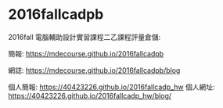 # 2016fallcadpb
2016fall 電腦輔助設計實習課程二乙課程評量倉儲:

簡報: https://mdecourse.github.io/2016fallcadpb

網誌: https://mdecourse.github.io/2016fallcadpb/blog

個人簡報: https://40423226.github.io/2016fallcadp_hw
個人網址: https://40423226.github.io/2016fallcadp_hw/blog/
